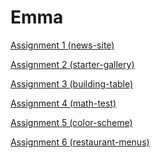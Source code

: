 <h1>Emma</h1>

<p><a href="/BasicWebDesign1/assignment1.html" target="blank">Assignment 1 (news-site)</a></p>
<p><a href="/BasicWebDesign1/starter_gallery_assignment.html" target="blank">Assignment 2 (starter-gallery)</a></p>
<p><a href="/BasicWebDesign1/building-tables-assignment.html" target="blank">Assignment 3 (building-table)</a></p>
<p><a href="/BasicWebDesign1/math-test-assignment.html" target="blank">Assignment 4 (math-test)</a></p>
<p><a href="/BasicWebDesign1/color-scheme-assignment.html" target="blank">Assignment 5 (color-scheme)</a></p>
<p><a href="/BasicWebDesign1/restaurant-menu-assignment.html" target="blank">Assignment 6 (restaurant-menus)</a></p>
